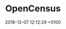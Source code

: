 ---
layout: post
title: "OpenCensus"
url: https://opencensus.io/
date: 2018-12-07 12:12:29 +0100
tags:
- observability
- distributed tracing
- open source
- monitoring
---